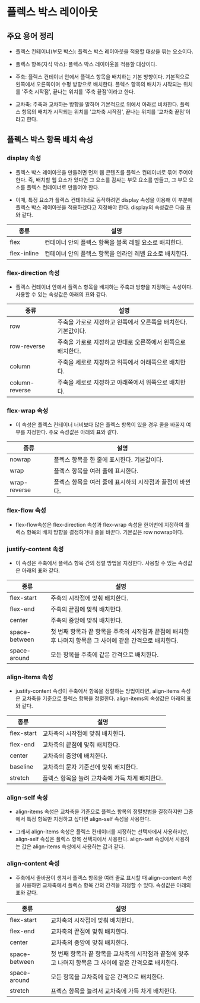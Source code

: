 # 플렉스 박스 레이아웃

## 주요 용어 정리

* 플렉스 컨테이너(부모 박스): 플렉스 박스 레이아웃을 적용할 대상을 묶는 요소이다.

* 플렉스 항목(자식 박스): 플렉스 박스 레이아웃을 적용할 대상이다.

* 주축: 플렉스 컨테이너 안에서 플렉스 항목을 배치하는 기본 방향이다. 기본적으로 왼쪽에서 오른쪽이며 수평 방향으로 배치한다. 플렉스 항목의 배치가 시작되는 위치를 '주축 시작점', 끝나는 위치를 '주축 끝점'이라고 한다. 

* 교차축: 주축과 교차하는 방향을 말하며 기본적으로 위에서 아래로 비차한다. 플렉스 항목의 배치가 시작되는 위치를 '교차축 시작점', 끝나는 위치를 '교차축 끝점'이라고 한다.

## 플렉스 박스 항목 배치 속성

### display 속성

* 플렉스 박스 레이아웃을 만들려면 먼저 웹 콘텐츠를 플렉스 컨테이너로 묶어 주어야 한다. 즉, 배치할 웹 요소가 있다면 그 요소를 감싸는 부모 요소를 만들고, 그 부모 요소를 플렉스 컨테이너로 만들어야 한다.

* 이때, 특정 요소가 플렉스 컨테이너로 동작하려면 display 속성을 이용해 이 부분에 플렉스 박스 레이아웃을 적용하겠다고 지정해야 한다. display의 속성값은 다음 표와 같다.

| 종류 | 설명 |
| ---- | ---- |
| flex | 컨테이너 안의 플렉스 항목을 블록 레벨 요소로 배치한다. |
| flex-inline | 컨테이너 안의 플렉스 항목을 인라인 레벨 요소로 배치한다. |

### flex-direction 속성

* 플렉스 컨테이너 안에서 플렉스 항목을 배치하는 주축과 방향을 지정하는 속성이다. 사용할 수 있는 속성값은 아래의 표와 같다.

| 종류 | 설명 |
| ---- | ---- |
| row | 주축을 가로로 지정하고 왼쪽에서 오른쪽을 배치한다. 기본값이다. |
| row-reverse | 주축을 가로로 지정하고 반대로 오른쪽에서 왼쪽으로 배치한다. |
| column | 주축을 세로로 지정하고 위쪽에서 아래쪽으로 배치한다. |
| column-reverse | 주축을 세로로 지정하고 아래쪽에서 위쪽으로 배치한다. |

### flex-wrap 속성

* 이 속성은 플렉스 컨테이너 너비보다 많은 플렉스 항목이 있을 경우 줄을 바꿀지 여부를 지정한다. 주요 속성값은 아래의 표와 같다.

| 종류 | 설명 |
| ---- | ---- |
| nowrap | 플렉스 항목을 한 줄에 표시한다. 기본값이다. |
| wrap | 플렉스 항목을 여러 줄에 표시한다. |
| wrap-reverse | 플렉스 항목을 여러 줄에 표시하되 시작점과 끝점이 바뀐다. |

### flex-flow 속성

* flex-flow속성은 flex-direction 속성과 flex-wrap 속성을 한꺼번에 지정하여 플렉스 항목의 배치 방향을 결정하거나 줄을 바꾼다. 기본값은 row nowrap이다.

### justify-content 속성

* 이 속성은 주축에서 플렉스 항목 간의 정렬 방법을 지정한다. 사용할 수 있는 속성값은 아래의 표와 같다.

| 종류 | 설명 |
| ---- | ---- |
| flex-start | 주축의 시작점에 맞춰 배치한다. |
| flex-end | 주축의 끝점에 맞춰 배치한다. |
| center | 주축의 중앙에 맞춰 배치한다. |
| space-between | 첫 번째 항목과 끝 항목을 주축의 시작점과 끝점에 배치한 후 나머지 항목은 그 사이에 같은 간격으로 배치한다. |
| space-around | 모든 항목을 주축에 같은 간격으로 배치한다. |

### align-items 속성

* justify-content 속성이 주축에서 항목을 정렬하는 방법이라면, align-items 속성은 교차축을 기준으로 플렉스 항목을 정렬한다. align-items의 속성값은 아래의 표와 같다.

| 종류 | 설명 |
| ---- | ---- |
| flex-start | 교차축의 시작점에 맞춰 배치한다. |
| flex-end | 교차축의 끝점에 맞춰 배치한다. |
| center | 교차축의 중앙에 배치한다. |
| baseline | 교차축의 문자 기준선에 맞춰 배치한다. |
| stretch | 플렉스 항목을 늘려 교차축에 가득 차게 배치한다. |

### align-self 속성

* align-items 속성은 교차축을 기준으로 플렉스 항목의 정렬방법을 결정하지만 그중에서 특정 항목만 지정하고 싶다면 align-self 속성을 사용한다.

* 그래서 align-items 속성은 플렉스 컨테이너를 지정하는 선택자에서 사용하지만, align-self 속성은 플렉스 항목 선택자에서 사용한다. align-self 속성에서 사용하는 값은 align-items 속성에서 사용하는 값과 같다.

### align-content 속성

* 주축에서 줄바꿈이 생겨서 플렉스 항목을 여러 줄로 표시할 때 align-content 속성을 사용하면 교차축에서 플렉스 항목 간의 간격을 지정할 수 있다. 속성값은 아래의 표와 같다.

| 종류 | 설명 |
| ---- | ---- |
| flex-start | 교차축의 시작점에 맞춰 배치한다. |
| flex-end | 교차축의 끝점에 맞춰 배치한다. |
| center | 교차축의 중앙에 맞춰 배치한다. |
| space-between | 첫 번째 항목과 끝 항목을 교차축의 시작점과 끝점에 맞추고 나머지 항목은 그 사이에 같은 간격으로 배치한다. |
| space-around | 모든 항목을 교차축에 같은 간격으로 배치한다. |
| stretch | 프렉스 항목을 늘려서 교차축에 가득 차게 배치한다. |
